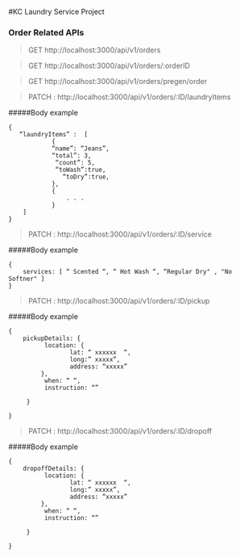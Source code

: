 #KC Laundry Service Project


### Order Related APIs

> GET http://localhost:3000/api/v1/orders


> GET http://localhost:3000/api/v1/orders/:orderID


> GET http://localhost:3000/api/v1/orders/pregen/order


> PATCH : http://localhost:3000/api/v1/orders/:ID/laundryItems

#####Body example

```
{
   “laundryItems” :  [
            {
            “name”: “Jeans”,
            “total”: 3,
             “count”: 5,
             “toWash”:true,
               “toDry”:true,
            },
            {
                . . .
            }
    ]
}

```

> PATCH : http://localhost:3000/api/v1/orders/:ID/service

#####Body example

```
{
    services: [ “ Scented “, “ Hot Wash “, “Regular Dry" , "No Softner" ]
}
```

> PATCH : http://localhost:3000/api/v1/orders/:ID/pickup


#####Body example

```
{
    pickupDetails: {
          location: {
                 lat: “ xxxxxx  “,
                 long:” xxxxx”,
                 address: “xxxxx”
         },
          when: “ “,
          instruction: “”

     }

}
```

> PATCH : http://localhost:3000/api/v1/orders/:ID/dropoff


#####Body example

```
{
    dropoffDetails: {
          location: {
                 lat: “ xxxxxx  “,
                 long:” xxxxx”,
                 address: “xxxxx”
         },
          when: “ “,
          instruction: “”

     }

}
```